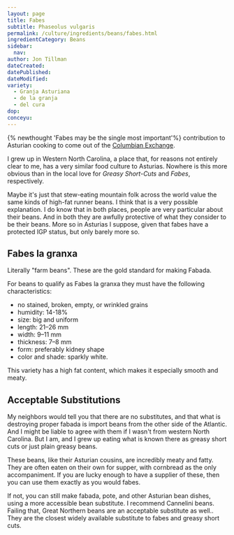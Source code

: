 ```yaml
---
layout: page
title: Fabes
subtitle: Phaseolus vulgaris
permalink: /culture/ingredients/beans/fabes.html
ingredientCategory: Beans
sidebar:
  nav: 
author: Jon Tillman
dateCreated: 
datePublished: 
dateModified: 
variety:
  - Granja Asturiana
  - de la granja
  - del cura
dop: 
conceyu: 
---
```

{% newthought 'Fabes may be the single most important'%} contribution to Asturian cooking to come out of the [Columbian Exchange](/culture/history/early-modern/columbian-exchange.html).

I grew up in Western North Carolina, a place that, for reasons not entirely clear to me, has a very similar food culture to Asturias. Nowhere is this more obvious than in the local love for *Greasy Short-Cuts* and *Fabes*, respectively.

Maybe it's just that stew-eating mountain folk across the world value the same kinds of high-fat runner beans. I think that is a very possible explanation. I do know that in both places, people are very particular about their beans. And in both they are awfully protective of what they consider to be their beans. More so in Asturias I suppose, given that fabes have a protected IGP status, but only barely more so.


## Fabes la granxa

Literally "farm beans". These are the gold standard for making Fabada.

For beans to qualify as Fabes la granxa they must have the following characteristics:
- no stained, broken, empty, or wrinkled grains
- humidity: 14-18%
- size: big and uniform
- length: 21–26 mm
- width: 9–11 mm
- thickness: 7–8 mm
- form: preferably kidney shape
- color and shade: sparkly white.

This variety has a high fat content, which makes it especially smooth and meaty.

## Acceptable Substitutions

My neighbors would tell you that there are no substitutes, and that what is destroying proper fabada is import beans from the other side of the Atlantic. And I might be liable to agree with them if I wasn't from western North Carolina. But I am, and I grew up eating what is known there as greasy short cuts or just plain greasy beans.

These beans, like their Asturian cousins, are incredibly meaty and fatty. They are often eaten on their own for supper, with cornbread as the only accompaniment. If you are lucky enough to have a supplier of these, then you can use them exactly as you would fabes.

If not, you can still make fabada, pote, and other Asturian bean dishes, using a more accessible bean substitute. I recommend Cannelini beans. Failing that, Great Northern beans are an acceptable substitute as well.. They are the closest widely available substitute to fabes and greasy short cuts. 